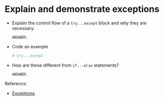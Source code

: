 # Explain and demonstrate exceptions

- Explain the control flow of a `try...except` block and why they are necessary.

  ```text
  ANSWER:
  ```

- Code an example.

    ```python
    # try...except

    ```

- How are these different from `if...else` statements?

  ```text
  ANSWER:
  ```


Reference:

- [Exceptions](https://realpython.com/python-exceptions/)
